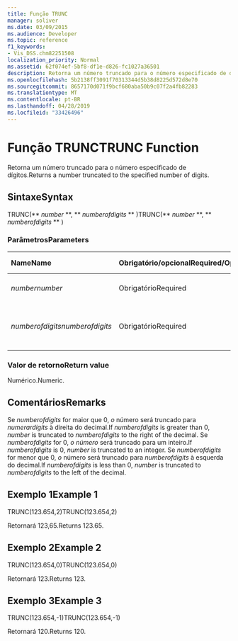 ```yaml
---
title: Função TRUNC
manager: soliver
ms.date: 03/09/2015
ms.audience: Developer
ms.topic: reference
f1_keywords:
- Vis_DSS.chm82251508
localization_priority: Normal
ms.assetid: 62f074ef-5bf8-df1e-d826-fc1027a36501
description: Retorna um número truncado para o número especificado de dígitos.
ms.openlocfilehash: 5b2138ff3091f70313344d5b38d8225d572d8e70
ms.sourcegitcommit: 8657170d071f9bcf680aba50b9c07f2a4fb82283
ms.translationtype: MT
ms.contentlocale: pt-BR
ms.lasthandoff: 04/28/2019
ms.locfileid: "33426496"
---
```

# <a name="trunc-function"></a><span data-ttu-id="b619c-103">Função TRUNC</span><span class="sxs-lookup"><span data-stu-id="b619c-103">TRUNC Function</span></span>

<span data-ttu-id="b619c-104">Retorna um número truncado para o número especificado de dígitos.</span><span class="sxs-lookup"><span data-stu-id="b619c-104">Returns a number truncated to the specified number of digits.</span></span>
  
## <a name="syntax"></a><span data-ttu-id="b619c-105">Sintaxe</span><span class="sxs-lookup"><span data-stu-id="b619c-105">Syntax</span></span>

<span data-ttu-id="b619c-106">TRUNC(\*\* *number* \*\*, \*\* *numberofdigits* \*\* )</span><span class="sxs-lookup"><span data-stu-id="b619c-106">TRUNC(\*\* *number* \*\*, \*\* *numberofdigits* \*\* )</span></span> 
  
### <a name="parameters"></a><span data-ttu-id="b619c-107">Parâmetros</span><span class="sxs-lookup"><span data-stu-id="b619c-107">Parameters</span></span>

|<span data-ttu-id="b619c-108">**Name**</span><span class="sxs-lookup"><span data-stu-id="b619c-108">**Name**</span></span>|<span data-ttu-id="b619c-109">**Obrigatório/opcional**</span><span class="sxs-lookup"><span data-stu-id="b619c-109">**Required/Optional**</span></span>|<span data-ttu-id="b619c-110">**Tipo de dados**</span><span class="sxs-lookup"><span data-stu-id="b619c-110">**Data Type**</span></span>|<span data-ttu-id="b619c-111">**Descrição**</span><span class="sxs-lookup"><span data-stu-id="b619c-111">**Description**</span></span>|
|:-----|:-----|:-----|:-----|
| <span data-ttu-id="b619c-112">_number_</span><span class="sxs-lookup"><span data-stu-id="b619c-112">_number_</span></span> <br/> |<span data-ttu-id="b619c-113">Obrigatório</span><span class="sxs-lookup"><span data-stu-id="b619c-113">Required</span></span>  <br/> |<span data-ttu-id="b619c-114">**Numérica**</span><span class="sxs-lookup"><span data-stu-id="b619c-114">**Numeric**</span></span> <br/> |<span data-ttu-id="b619c-115">O número a ser truncado.</span><span class="sxs-lookup"><span data-stu-id="b619c-115">The number to truncate.</span></span>  <br/> |
| <span data-ttu-id="b619c-116">_numberofdigits_</span><span class="sxs-lookup"><span data-stu-id="b619c-116">_numberofdigits_</span></span> <br/> |<span data-ttu-id="b619c-117">Obrigatório</span><span class="sxs-lookup"><span data-stu-id="b619c-117">Required</span></span>  <br/> |<span data-ttu-id="b619c-118">**Numérica**</span><span class="sxs-lookup"><span data-stu-id="b619c-118">**Numeric**</span></span> <br/> |<span data-ttu-id="b619c-119">O número de dígitos para o qual truncar _o número._</span><span class="sxs-lookup"><span data-stu-id="b619c-119">The number of digits to which to truncate  _number_.</span></span>  <br/> |
   
### <a name="return-value"></a><span data-ttu-id="b619c-120">Valor de retorno</span><span class="sxs-lookup"><span data-stu-id="b619c-120">Return value</span></span>

<span data-ttu-id="b619c-121">Numérico.</span><span class="sxs-lookup"><span data-stu-id="b619c-121">Numeric.</span></span>
  
## <a name="remarks"></a><span data-ttu-id="b619c-122">Comentários</span><span class="sxs-lookup"><span data-stu-id="b619c-122">Remarks</span></span>

<span data-ttu-id="b619c-123">Se  _numberofdigits_ for maior que 0,  _o_ número será truncado para  _numerardigits_ à direita do decimal.</span><span class="sxs-lookup"><span data-stu-id="b619c-123">If  _numberofdigits_ is greater than 0,  _number_ is truncated to  _numberofdigits_ to the right of the decimal.</span></span> <span data-ttu-id="b619c-124">Se  _numberofdigits_ for 0,  _o número_ será truncado para um inteiro.</span><span class="sxs-lookup"><span data-stu-id="b619c-124">If  _numberofdigits_ is 0,  _number_ is truncated to an integer.</span></span> <span data-ttu-id="b619c-125">Se  _numberofdigits_ for menor que 0,  _o_ número será truncado para  _numberofdigits_ à esquerda do decimal.</span><span class="sxs-lookup"><span data-stu-id="b619c-125">If  _numberofdigits_ is less than 0,  _number_ is truncated to  _numberofdigits_ to the left of the decimal.</span></span> 
  
## <a name="example-1"></a><span data-ttu-id="b619c-126">Exemplo 1</span><span class="sxs-lookup"><span data-stu-id="b619c-126">Example 1</span></span>

<span data-ttu-id="b619c-127">TRUNC(123.654,2)</span><span class="sxs-lookup"><span data-stu-id="b619c-127">TRUNC(123.654,2)</span></span>
  
<span data-ttu-id="b619c-128">Retornará 123,65.</span><span class="sxs-lookup"><span data-stu-id="b619c-128">Returns 123.65.</span></span>
  
## <a name="example-2"></a><span data-ttu-id="b619c-129">Exemplo 2</span><span class="sxs-lookup"><span data-stu-id="b619c-129">Example 2</span></span>

<span data-ttu-id="b619c-130">TRUNC(123.654,0)</span><span class="sxs-lookup"><span data-stu-id="b619c-130">TRUNC(123.654,0)</span></span>
  
<span data-ttu-id="b619c-131">Retornará 123.</span><span class="sxs-lookup"><span data-stu-id="b619c-131">Returns 123.</span></span>
  
## <a name="example-3"></a><span data-ttu-id="b619c-132">Exemplo 3</span><span class="sxs-lookup"><span data-stu-id="b619c-132">Example 3</span></span>

<span data-ttu-id="b619c-133">TRUNC(123.654,-1)</span><span class="sxs-lookup"><span data-stu-id="b619c-133">TRUNC(123.654,-1)</span></span>
  
<span data-ttu-id="b619c-134">Retornará 120.</span><span class="sxs-lookup"><span data-stu-id="b619c-134">Returns 120.</span></span>
  

